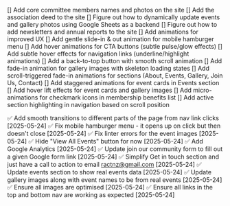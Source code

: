 [] Add core committee members names and photos on the site
[] Add the association deed to the site
[] Figure out how to dynamically update events and gallery photos using Google Sheets as a backend 
[] Figure out how to add newsletters and annual reports to the site
[] Add animations for improved UX
  [] Add gentle slide-in & out animation for mobile hamburger menu
  [] Add hover animations for CTA buttons (subtle pulse/glow effects)
  [] Add subtle hover effects for navigation links (underline/highlight animations)
  [] Add a back-to-top button with smooth scroll animation
  [] Add fade-in animation for gallery images with skeleton loading states
  [] Add scroll-triggered fade-in animations for sections (About, Events, Gallery, Join Us, Contact)
  [] Add staggered animations for event cards in Events section
  [] Add hover lift effects for event cards and gallery images
  [] Add micro-animations for checkmark icons in membership benefits list
  [] Add active section highlighting in navigation based on scroll position

✅ Add smooth transitions to different parts of the page from nav link clicks [2025-05-24]
✅ Fix mobile hamburger menu - it opens up on click but then doesn't close [2025-05-24]
✅ Fix linter errors for the event images [2025-05-24]
✅ Hide "View All Events" button for now [2025-05-24]
✅ Add Google Analytics [2025-05-24]
✅ Update join our community form to fill out a given Google form link [2025-05-24]
✅ Simplify Get in touch section and just have a call to action to email ractnz@gmail.com [2025-05-24]
✅ Update events section to show real events data [2025-05-24]
✅ Update gallery images along with event names to be from real events [2025-05-24]
✅ Ensure all images are optimised [2025-05-24]
✅ Ensure all links in the top and bottom nav are working as expected [2025-05-24]